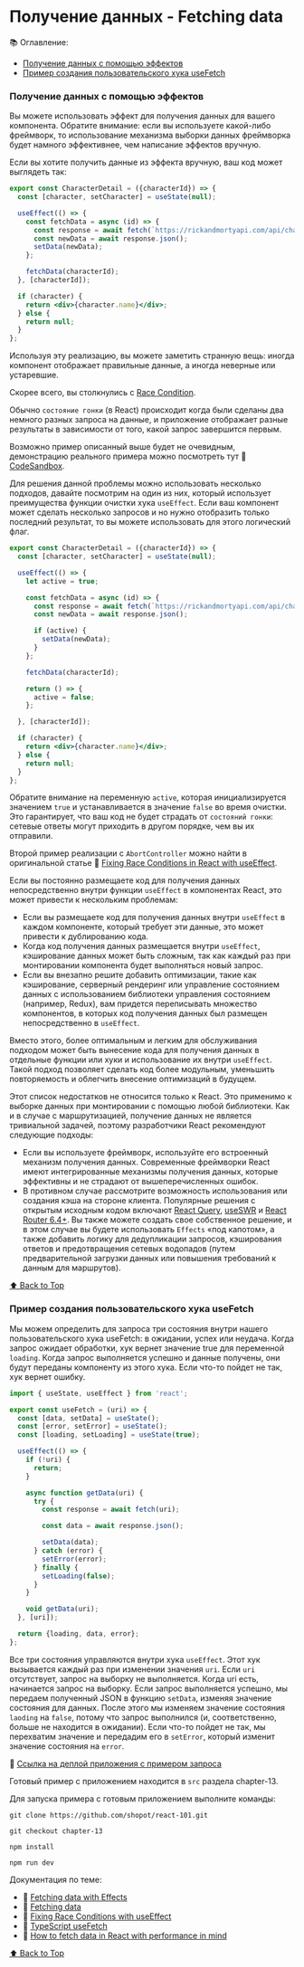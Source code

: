 # Получение данных - Fetching data

📚 Оглавление:

- [Получение данных с помощью эффектов](#получение-данных-с-помощью-эффектов)
- [Пример создания пользовательского хука useFetch](#пример-создания-пользовательского-хука-usefetch)

### Получение данных с помощью эффектов

Вы можете использовать эффект для получения данных для вашего компонента. Обратите внимание: если вы используете
какой-либо фреймворк, то использование механизма выборки данных фреймворка будет намного эффективнее, чем написание
эффектов вручную.

Если вы хотите получить данные из эффекта вручную, ваш код может выглядеть так:

```jsx
export const CharacterDetail = ({characterId}) => {
  const [character, setCharacter] = useState(null);

  useEffect(() => {
    const fetchData = async (id) => {
      const response = await fetch(`https://rickandmortyapi.com/api/character/${id}/`);
      const newData = await response.json();
      setData(newData);
    };

    fetchData(characterId);
  }, [characterId]);

  if (character) {
    return <div>{character.name}</div>;
  } else {
    return null;
  }
};
```

Используя эту реализацию, вы можете заметить странную вещь: иногда компонент отображает правильные данные, а иногда
неверные или устаревшие.

Скорее всего, вы столкнулись с [Race Condition](https://en.wikipedia.org/wiki/Race_condition).

Обычно `состояние гонки` (в React) происходит когда были сделаны два немного разных запроса на данные, и приложение
отображает разные результаты в зависимости от того, какой запрос завершится первым.

Возможно пример описанный выше будет не очевидным, демонстрацию реального примера можно посмотреть тут
🔗 [CodeSandbox](https://codesandbox.io/s/beating-async-race-conditions-in-react-forked-v8yfjp?file=/src/CharacterDetail.js).

Для решения данной проблемы можно использовать несколько подходов, давайте посмотрим на один из них, который использует
преимущества функции очистки хука `useEffect`. Если ваш компонент может сделать несколько запросов и но нужно отобразить
только последний результат, то вы можете использовать для этого логический флаг.

```jsx
export const CharacterDetail = ({characterId}) => {
  const [character, setCharacter] = useState(null);

  useEffect(() => {
    let active = true;

    const fetchData = async (id) => {
      const response = await fetch(`https://rickandmortyapi.com/api/character/${id}/`);
      const newData = await response.json();

      if (active) {
        setData(newData);
      }
    };

    fetchData(characterId);

    return () => {
      active = false;
    };

  }, [characterId]);

  if (character) {
    return <div>{character.name}</div>;
  } else {
    return null;
  }
};
```

Обратите внимание на переменную `active`, которая инициализируется значением `true` и устанавливается в значение `false`
во время очистки. Это гарантирует, что ваш код не будет страдать от `состояний гонки`: сетевые ответы могут приходить в
другом порядке, чем вы их отправили.

Второй пример реализации с `AbortController` можно найти в оригинальной
статье
🔗 [Fixing Race Conditions in React with useEffect](https://maxrozen.com/race-conditions-fetching-data-react-with-useeffect).

Если вы постоянно размещаете код для получения данных непосредственно внутри функции `useEffect` в компонентах React,
это
может привести к нескольким проблемам:

- Если вы размещаете код для получения данных внутри `useEffect` в каждом компоненте, который требует эти данные, это
  может привести к дублированию кода.
- Когда код получения данных размещается внутри `useEffect`, кэширование данных может быть сложным, так как каждый раз
  при монтировании компонента будет выполняться новый запрос.
- Если вы внезапно решите добавить оптимизации, такие как кэширование, серверный рендеринг или управление состоянием
  данных с использованием библиотеки управления состоянием (например, Redux), вам придется переписывать множество
  компонентов, в которых код получения данных был размещен непосредственно в `useEffect`.

Вместо этого, более оптимальным и легким для обслуживания подходом может быть вынесение кода для получения данных в
отдельные функции или хуки и использование их внутри `useEffect`. Такой подход позволяет сделать код более модульным,
уменьшить повторяемость и облегчить внесение оптимизаций в будущем.

Этот список недостатков не относится только к React. Это применимо к выборке данных при монтировании с помощью любой
библиотеки. Как и в случае с маршрутизацией, получение данных не является тривиальной задачей, поэтому разработчики
React рекомендуют следующие подходы:

- Если вы используете фреймворк, используйте его встроенный механизм получения данных. Современные фреймворки React
  имеют интегрированные механизмы получения данных, которые эффективны и не страдают от вышеперечисленных ошибок.
- В противном случае рассмотрите возможность использования или создания кэша на стороне клиента. Популярные решения с
  открытым исходным кодом включают [React Query](https://react-query.tanstack.com/), [useSWR](https://swr.vercel.app/) и
  [React Router 6.4+](https://reactrouter.com/en/main/start/overview). Вы также можете создать свое собственное решение,
  и в этом случае вы будете использовать `Effects` «под капотом», а также добавить логику для дедупликации запросов,
  кэширования ответов и предотвращения сетевых водопадов (путем предварительной загрузки данных или повышения
  требований к данным для маршрутов).

[⬆ Back to Top](#получение-данных---fetching-data)

### Пример создания пользовательского хука useFetch

Мы можем определить для запроса три состояния внутри нашего пользовательского хука useFetch: в ожидании, успех или
неудача. Когда запрос ожидает обработки, хук вернет значение true для переменной `loading`. Когда запрос выполняется
успешно и данные получены, они будут переданы компоненту из этого хука. Если что-то пойдет не так, хук вернет ошибку.

```jsx
import { useState, useEffect } from 'react';

export const useFetch = (uri) => {
  const [data, setData] = useState();
  const [error, setError] = useState();
  const [loading, setLoading] = useState(true);

  useEffect(() => {
    if (!uri) {
      return;
    }

    async function getData(uri) {
      try {
        const response = await fetch(uri);

        const data = await response.json();

        setData(data);
      } catch (error) {
        setError(error);
      } finally {
        setLoading(false);
      }
    }

    void getData(uri);
  }, [uri]);

  return {loading, data, error};
};
```

Все три состояния управляются внутри хука `useEffect`. Этот хук вызывается каждый раз при изменении значения `uri`. Если
`uri` отсутствует, запрос на выборку не выполняется. Когда uri есть, начинается запрос на выборку. Если запрос
выполняется успешно, мы передаем полученный JSON в функцию `setData`, изменяя значение состояния для данных. После этого
мы изменяем значение состояния `laoding` на `false`, потому что запрос выполнился (и, соответственно, больше не
находится в ожидании). Если что-то пойдет не так, мы перехватим значение и передадим его в `setError`, который изменит
значение состояния на `error`.

🔗 [Ссылка на деплой приложения с примером запроса](https://fetch-data-ab1e50.netlify.app)

Готовый пример с приложением находится в `src` раздела chapter-13.

Для запуска примера с готовым приложением выполните команды:

```shell
git clone https://github.com/shopot/react-101.git

git checkout chapter-13

npm install

npm run dev
```

Документация по теме:

- 🔗 [Fetching data with Effects](https://react.dev/reference/react/useEffect#fetching-data-with-effects)
- 🔗 [Fetching data](https://react.dev/learn/you-might-not-need-an-effect#fetching-data)
- 🔗 [Fixing Race Conditions with useEffect](https://maxrozen.com/race-conditions-fetching-data-react-with-useeffect)
- 🔗 [TypeScript useFetch](https://usehooks-ts.com/react-hook/use-fetch)
- 🔗 [How to fetch data in React with performance in mind](https://www.developerway.com/posts/how-to-fetch-data-in-react)

[⬆ Back to Top](#получение-данных---fetching-data)

